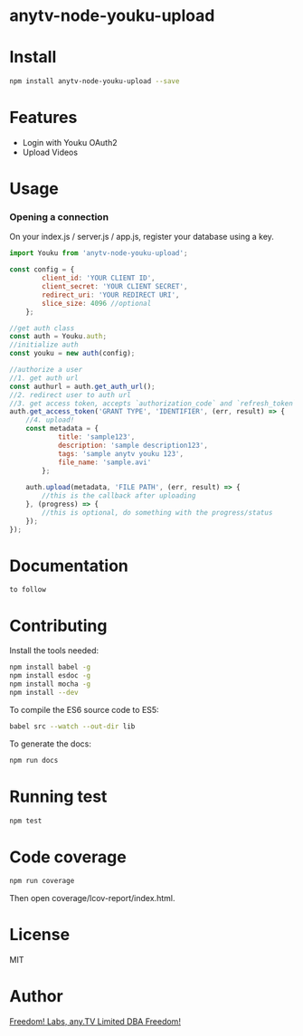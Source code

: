 # anytv-node-youku-upload

# Install

```sh
npm install anytv-node-youku-upload --save
```

# Features

* Login with Youku OAuth2
* Upload Videos


# Usage

### Opening a connection
On your index.js / server.js / app.js, register your database using a key.
```javascript
import Youku from 'anytv-node-youku-upload';

const config = {
        client_id: 'YOUR CLIENT ID',
        client_secret: 'YOUR CLIENT SECRET',
        redirect_uri: 'YOUR REDIRECT URI',
        slice_size: 4096 //optional
    };

//get auth class
const auth = Youku.auth;
//initialize auth
const youku = new auth(config);

//authorize a user
//1. get auth url
const authurl = auth.get_auth_url();
//2. redirect user to auth url
//3. get access token, accepts `authorization_code` and `refresh_token` as grant type
auth.get_access_token('GRANT TYPE', 'IDENTIFIER', (err, result) => {
    //4. upload!
    const metadata = {
            title: 'sample123',
            description: 'sample description123',
            tags: 'sample anytv youku 123',
            file_name: 'sample.avi'
        };
        
    auth.upload(metadata, 'FILE PATH', (err, result) => {
        //this is the callback after uploading
    }, (progress) => {
        //this is optional, do something with the progress/status
    });
});

```

# Documentation
```
to follow
```

# Contributing

Install the tools needed:
```sh
npm install babel -g
npm install esdoc -g
npm install mocha -g
npm install --dev
```

To compile the ES6 source code to ES5:
```sh
babel src --watch --out-dir lib
```

To generate the docs:
```sh
npm run docs
```

# Running test

```sh
npm test
```

# Code coverage

```sh
npm run coverage
```
Then open coverage/lcov-report/index.html.

# License

MIT


# Author
[Freedom! Labs, any.TV Limited DBA Freedom!](https://www.freedom.tm)
